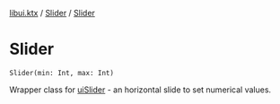 [libui.ktx](../README.md) / [Slider](README.md) / [Slider](-slider.md)

# Slider

`Slider(min: Int, max: Int)`

Wrapper class for [uiSlider](../../libui/ui-slider.md) - an horizontal slide to set numerical values.
